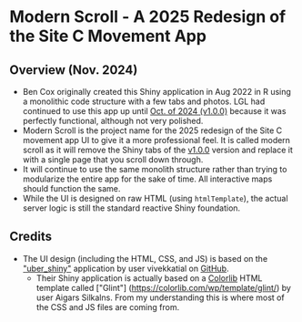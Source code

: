 # Modern Scroll - A 2025 Redesign of the Site C Movement App

## Overview (Nov. 2024)
- Ben Cox originally created this Shiny application in Aug 2022 in R using a monolithic code structure with a few tabs and photos. LGL had continued to use this app up until [Oct. of 2024 (v1.0.0)](https://github.com/LGLLimited/SiteC_MovementVis_App/releases/tag/v1.0.0) because it was perfectly functional, although not very polished.
- Modern Scroll is the project name for the 2025 redesign of the Site C movement app UI to give it a more professional feel. It is called modern scroll as it will remove the Shiny tabs of the [v1.0.0](https://github.com/LGLLimited/SiteC_MovementVis_App/releases/tag/v1.0.0) version and replace it with a single page that you scroll down through.
- It will continue to use the same monolith structure rather than trying to modularize the entire app for the sake of time. All interactive maps should function the same. 
- While the UI is designed on raw HTML (using `htmlTemplate`), the actual server logic is still the standard reactive Shiny foundation.
## Credits
- The UI design (including the HTML, CSS, and JS) is based on the ["uber_shiny"]((https://github.com/vivekkatial/uber_shiny?tab=readme-ov-file)) application by user vivekkatial on [GitHub](https://github.com/vivekkatial).
  - Their Shiny application is actually based on a [Colorlib](https://colorlib.com/wp/) HTML template called ["Glint"] (https://colorlib.com/wp/template/glint/) by user Aigars Silkalns. From my understanding this is where most of the CSS and JS files are coming from. 
